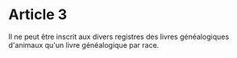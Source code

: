 # Article 3

Il ne peut être inscrit aux divers registres des livres généalogiques d'animaux qu'un livre généalogique par race.
